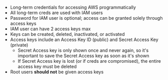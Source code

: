 - Long-term credentials for accessing AWS programmatically
- All long-term creds are used with IAM users
- Password for IAM user is optional; access can be granted solely through access keys
- IAM user can have 2 access keys max
- Keys can be created, deleted, inactivated, or activated
- Access keys include an Access Key ID (public) and Secret Access Key (private)
	- Secret Access key is only shown once and never again, so it's important to save the Secret Access key as soon as it's shown
	- If Secret Access key is lost (or if creds are compromised), the entire access key must be deleted
- Root users **should not** be given access keys